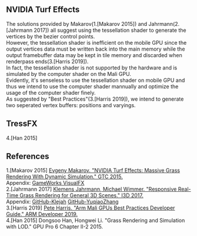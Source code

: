 ## NVIDIA Turf Effects   
The solutions provided by Makarov(1\.\[Makarov 2015\]) and Jahrmann(2\.\[Jahrmann 2017\]) all suggest using the tessellation shader to generate the vertices by the bezier control points.   
However, the tessellation shader is inefficient on the mobile GPU since the output vertices data must be written back into the main memory while the output framebuffer data may be kept in tile memory and discarded when renderpass ends(3\.\[Harris 2019\]).  
In fact, the tessellation shader is not supported by the hardware and is simulated by the computer shader on the Mali GPU.  
Evidently, it's senseless to use the tessellation shader on mobile GPU and thus we intend to use the computer shader mannually and optimize the usage of the computer shader finely.  
As suggested by "Best Practices"(3\.\[Harris 2019\]), we intend to generate two seperated vertex buffers: positions and varyings.  

## TressFX  
4\.\[Han 2015\]  

## References  
1\.\[Makarov 2015\] [Evgeny Makarov. "NVIDIA Turf Effects: Massive Grass Rendering With Dynamic Simulation." GTC 2015.](http://on-demand.gputechconf.com/gtc/2015/presentation/S5748-Evgeny-Makarov.pdf)  
Appendix: [GameWorks VisualFX](https://developer.nvidia.com/turfeffects)  
2\.\[Jahrmann 2017\] [Klemens Jahrmann, Michael Wimmer. "Responsive Real-Time Grass Rendering for General 3D Scenes." I3D 2017.](https://www.cg.tuwien.ac.at/research/publications/2017/JAHRMANN-2017-RRTG/JAHRMANN-2017-RRTG-draft.pdf)  
Appendix: [GitHub-Klejah](https://github.com/klejah/ResponsiveGrassDemo) [GitHub-YuqiaoZhang](https://github.com/YuqiaoZhang/ResponsiveGrassDemo)  
3\.\[Harris 2019\] [Pete Harris. "Arm Mali GPUs Best Practices Developer Guide." ARM Developer 2019.](https://developer.arm.com/solutions/graphics/developer-guides/mali-gpu-best-practices)  
4\.\[Han 2015\] Dongsoo Han, Hongwei Li. "Grass Rendering and Simulation with LOD." GPU Pro 6 Chapter II-2 2015.  
